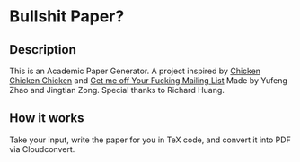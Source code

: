 # Bullshit Paper?

## Description
This is an Academic Paper Generator. A project inspired by [Chicken Chicken Chicken](https://www.wired.com/images_blogs/wiredscience/files/chicken.pdf) and [Get me off Your Fucking Mailing List](https://www.wired.com/images_blogs/wiredscience/files/chicken.pdf)
Made by Yufeng Zhao and Jingtian Zong.
Special thanks to Richard Huang.

## How it works
Take your input, write the paper for you in TeX code, and convert it into PDF via Cloudconvert.
